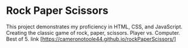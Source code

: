 # Rock Paper Scissors
This project demonstrates my proficiency in HTML, CSS, and JavaScript. 
Creating the classic game of rock, paper, scissors. Player vs. Computer. Best of 5.
link [https://cameronotoole44.github.io/rockPaperScissors/]
